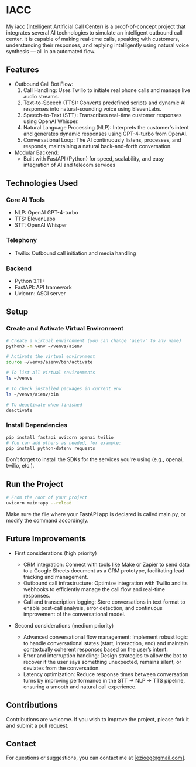 # IACC
My iacc (Intelligent Artificial Call Center) is a proof-of-concept project that integrates several AI technologies to simulate an intelligent outbound call center. It is capable of making real-time calls, speaking with customers, understanding their responses, and replying intelligently using natural voice synthesis — all in an automated flow.

## Features
- Outbound Call Bot Flow:
  1. Call Handling: Uses Twilio to initiate real phone calls and manage live audio streams.
  2. Text-to-Speech (TTS): Converts predefined scripts and dynamic AI responses into natural-sounding voice using ElevenLabs.
  3. Speech-to-Text (STT): Transcribes real-time customer responses using OpenAI Whisper.
  4. Natural Language Processing (NLP): Interprets the customer's intent and generates dynamic responses using GPT-4-turbo from OpenAI.
  5. Conversational Loop: The AI continuously listens, processes, and responds, maintaining a natural back-and-forth conversation.
- Modular Backend:
  - Built with FastAPI (Python) for speed, scalability, and easy integration of AI and telecom services

## Technologies Used
### Core AI Tools
- NLP: OpenAI GPT-4-turbo
- TTS: ElevenLabs
- STT: OpenAI Whisper

### Telephony
- Twilio: Outbound call initiation and media handling

### Backend
- Python 3.11+
- FastAPI: API framework
- Uvicorn: ASGI server

## Setup
### Create and Activate Virtual Environment
```bash
# Create a virtual environment (you can change 'aienv' to any name)
python3 -m venv ~/venvs/aienv

# Activate the virtual environment
source ~/venvs/aienv/bin/activate

# To list all virtual environments
ls ~/venvs

# To check installed packages in current env
ls ~/venvs/aienv/bin

# To deactivate when finished
deactivate
   ```
### Install Dependencies
```bash
pip install fastapi uvicorn openai twilio
# You can add others as needed, for example:
pip install python-dotenv requests
   ```
Don’t forget to install the SDKs for the services you're using (e.g., openai, twilio, etc.).

## Run the Project
```bash
# From the root of your project
uvicorn main:app --reload
   ```
Make sure the file where your FastAPI app is declared is called main.py, or modify the command accordingly.

## Future Improvements
- First considerations (high priority)
  - CRM integration: Connect with tools like Make or Zapier to send data to a Google Sheets document as a CRM prototype, facilitating lead tracking and management.
  - Outbound call infrastructure: Optimize integration with Twilio and its webhooks to efficiently manage the call flow and real-time responses.
  - Call and transcription logging: Store conversations in text format to enable post-call analysis, error detection, and continuous improvement of the conversational model.

- Second considerations (medium priority)
  - Advanced conversational flow management: Implement robust logic to handle conversational states (start, interaction, end) and maintain contextually coherent responses based on the user’s intent.
  - Error and interruption handling: Design strategies to allow the bot to recover if the user says something unexpected, remains silent, or deviates from the conversation.
  - Latency optimization: Reduce response times between conversation turns by improving performance in the STT → NLP → TTS pipeline, ensuring a smooth and natural call experience.
   
## Contributions
Contributions are welcome. If you wish to improve the project, please fork it and submit a pull request.

## Contact
For questions or suggestions, you can contact me at [ezioeg@gmail.com].
